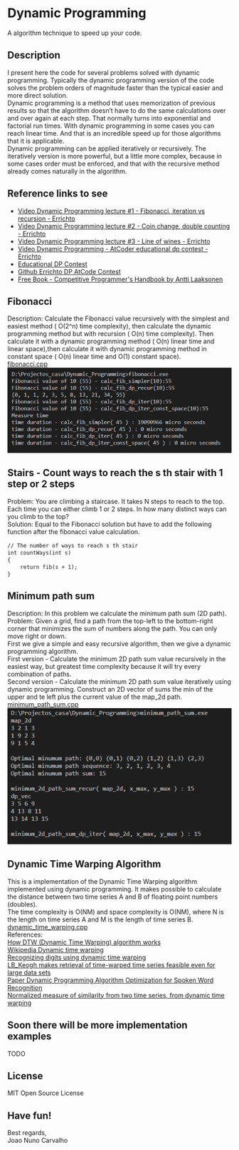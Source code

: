 # Dynamic Programming
A algorithm technique to speed up your code.

## Description
I present here the code for several problems solved with dynamic programming. Typically the dynamic programming version of the code solves the problem orders of magnitude faster than the typical easier and more direct solution.<br> 
Dynamic programming is a method that uses memorization of previous results so that the algorithm doesn’t have to do the same calculations over and over again at each step. That normally turns into exponential and factorial run times. With dynamic programming in some cases you can reach linear time. And that is an incredible speed up for those algorithms that it is applicable.<br> 
Dynamic programming can be applied iteratively or recursively. The iteratively version is more powerful, but a little more complex, because in some cases order must be enforced, and that with the recursive method already comes naturally in the algorithm.<br>

## Reference links to see
* [Video Dynamic Programming lecture #1 - Fibonacci, iteration vs recursion - Errichto](https://www.youtube.com/watch?v=YBSt1jYwVfU)
* [Video Dynamic Programming lecture #2 - Coin change, double counting - Errichto](https://www.youtube.com/watch?v=1mtvm2ubHCY)
* [Video Dynamic Programming lecture #3 - Line of wines - Errichto](https://www.youtube.com/watch?v=pwpOC1dph6U)
* [Video Dynamic Programming - AtCoder educational dp contest - Errichto](https://www.youtube.com/watch?v=FAQxdm0bTaw)
* [Educational DP Contest](https://atcoder.jp/contests/dp)
* [Github Errichto DP AtCode Contest](https://github.com/Errichto/youtube/tree/master/atcoder-dp)
* [Free Book - Competitive Programmer's Handbook by Antti Laaksonen](https://github.com/pllk/cphb/)

## Fibonacci
Description: Calculate the Fibonacci value recursively with the simplest and easiest method ( O(2^n) time complexity), then calculate the dynamic programming method but with recursion ( O(n) time complexity). Then calculate it with a dynamic programming method ( O(n) linear time and linear space),then calculate it with dynamic programming method in constant space ( O(n) linear time and O(1) constant space). <br> 
[fibonacci.cpp](./fibonacci.cpp) <br>
![Fibonacci output](./fibonacci_output.png?raw=true "Fibonacci output") <br>

## Stairs  - Count ways to reach the s th stair with 1 step or 2 steps
Problem: You are climbing a staircase. It takes N steps to reach to the top. Each time you can either climb 1 or 2 steps. In how many distinct ways can you climb to the top? <br>
Solution: Equal to the Fibonacci solution but have to add the following function after the fibonacci value calculation. <br>
```
// The number of ways to reach s th stair 
int countWays(int s) 
{ 
    return fib(s + 1); 
} 
```

## Minimum path sum
Description: In this problem we calculate the minimum path sum (2D path). <br>
Problem: Given a grid, find a path from the top-left to the bottom-right corner that minimizes the sum of numbers along the path. You can only move right or down.<br>
First we give a simple and easy recursive algorithm, then we give a dynamic programming algorithm.<br>
First version - Calculate the minimum 2D path sum value recursively in the easiest way, but greatest time complexity because it will try every combination of paths.<br>
Second version - Calculate the minimum 2D path sum value iteratively using dynamic programming. Construct an 2D vector of sums the min of the upper and te left plus the current value of the map_2d path.<br>
[minimum_path_sum.cpp](./minimum_path_sum.cpp) <br>
![Minimum path sum](./minimum_path_sum_output.png?raw=true "Minimum path sum") <br>

## Dynamic Time Warping Algorithm
This is a implementation of the Dynamic Time Warping algorithm implemented using dynamic programming. It makes possible to calculate the distance between two time series A and B of floating point numbers (doubles). <br>
The time complexity is O(NM) and space complexity is O(NM), where N is the length on time series A and M is the length of time series B.<br> 
[dynamic_time_warping.cpp](./dynamic_time_warping.cpp) <br>
References:<br>
[How DTW (Dynamic Time Warping) algorithm works](https://www.youtube.com/watch?v=_K1OsqCicBY) <br>
[Wikipedia Dynamic time warping](https://en.wikipedia.org/wiki/Dynamic_time_warping) <br>
[Recognizing digits using dynamic time warping](http://tphinkle.github.io/MNIST-Digit-Recognizer/) <br>
[LB_Keogh makes retrieval of time-warped time series feasible even for large data sets](http://www.cs.ucr.edu/~eamonn/LB_Keogh.htm) <br>
[Paper Dynamic Programming Algorithm Optimization for Spoken Word Recognition](https://www.irit.fr/~Julien.Pinquier/Docs/TP_MABS/res/dtw-sakoe-chiba78.pdf) <br>
[Normalized measure of similarity from two time series, from dynamic time warping](https://cs.stackexchange.com/questions/53250/normalized-measure-from-dynamic-time-warping) <br>

## Soon there will be more implementation examples
TODO

## License
MIT Open Source License

## Have fun!
Best regards, <br>
Joao Nuno Carvalho